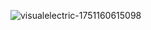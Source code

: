 ![visualelectric-1751160615098](https://github.com/user-attachments/assets/0591ac31-488c-465b-bd88-22818eb189d5)
